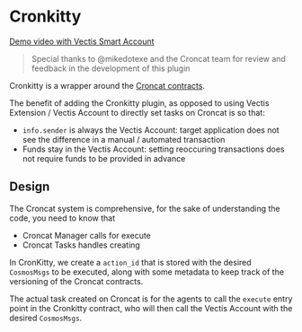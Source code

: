 # Cronkitty

[Demo video with Vectis Smart Account](https://youtu.be/QTN-OOld80w?si=i5nabMIRaSo4KEkY)

> Special thanks to @mikedotexe and the Croncat team for review and feedback in the development of this plugin

Cronkitty is a wrapper around the [Croncat contracts](https://github.com/CronCats/cw-croncat).

The benefit of adding the Cronkitty plugin,
as opposed to using Vectis Extension / Vectis Account to directly set tasks on Croncat is so that:

- `info.sender` is always the Vectis Account: target application does not see the difference in a manual / automated transaction
- Funds stay in the Vectis Account: setting reoccuring transactions does not require funds to be provided in advance

## Design

The Croncat system is comprehensive, for the sake of understanding the code, you need to know that

- Croncat Manager calls for execute
- Croncat Tasks handles creating

In CronKitty, we create a `action_id` that is stored with the desired `CosmosMsgs` to be executed,
along with some metadata to keep track of the versioning of the Croncat contracts.

The actual task created on Croncat is for the agents to call the `execute` entry point in the Cronkitty contract,
who will then call the Vectis Account with the desired `CosmosMsgs`.


